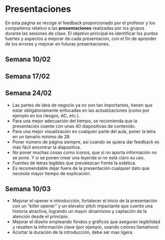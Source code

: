 # Presentaciones

En esta página se recoge el feedback proporcionado por el profesor y los compañeros relativo a las **presentaciones** realizadas por los grupos durante las sesiones de clase. El objetivo principal es identificar los puntos fuertes y aspectos a mejorar de cada presentación, con el fin de aprender de los errores y mejorar en futuras presentaciones. 

## Semana 10/02

## Semana 17/02

## Semana 24/02
- Las partes de idea de negocio ya no son tan importantes, tienen que estar obligatoriamente enfocadas en las actualizaciones (como por ejemplo en los riesgos, AC, etc.).
- Para una mejor adecuación del tiempo, se recomienda que la presentación cuente con unas 40 diapositivas de contenido.
- Para una mejor visualización en cualquier  parte del aula, poner la letra en un tamaño mínimo de 28.
- Poner número de página siempre, así cuando se quiera dar feedback es más fácil encontrar la diapositiva.
- No poner muchas cosas como iconos, que si no aporta información no se pone. Y si se ponen crear una leyenda si no está claro su uso.
- Fuentes de letras legibles que prevalezcan frente la estética.
- Es recomendable dejar fuera de la presentación cualquier dato que necesite mayor tiempo de explicación.

## Semana 10/03
- Mejorar el opener e introducción, fortalecer el inicio de la presentación con un “killer opener” y un elevator pitch impactante que cuente una historia atractiva, logrando un mayor dinamismo y captación de la atención desde el principio.
- Mejorar el diseño empleando fondos y gráficos que aseguren legibilidad y resalten la información clave (por ejemplo, usando colores llamativos)
- Acortar la duración de la introducción, debe ser mas ligera.

